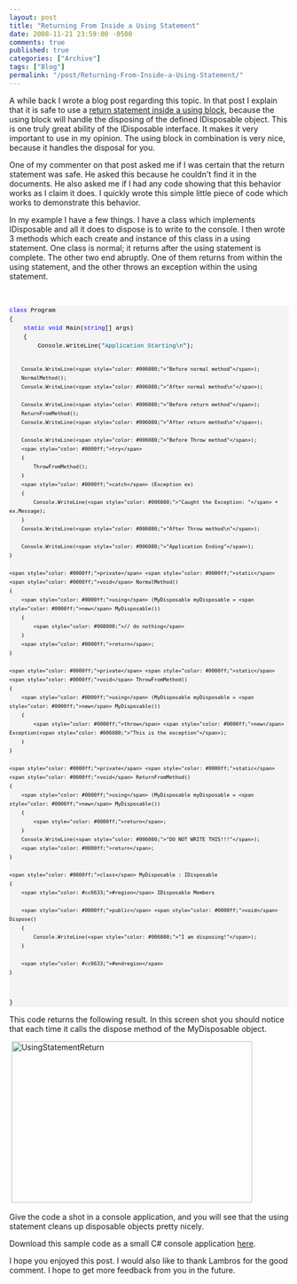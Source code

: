 ```yaml
---
layout: post
title: "Returning From Inside a Using Statement"
date: 2008-11-21 23:59:00 -0500
comments: true
published: true
categories: ["Archive"]
tags: ["Blog"]
permalink: "/post/Returning-From-Inside-a-Using-Statement/"
---
```

<!-- more -->



<p>A while back I wrote a blog post regarding this topic. In that post I explain that it is safe to use a <a href="/post/2009/05/06/Return-Within-a-C-Using-Statement.aspx">return statement inside a using block</a>, because the using block will handle the disposing of the defined IDisposable object. This is one truly great ability of the IDisposable interface. It makes it very important to use in my opinion. The using block in combination is very nice, because it handles the disposal for you.</p>
<p>One of my commenter on that post asked me if I was certain that the return statement was safe. He asked this because he couldn't find it in the documents. He also asked me if I had any code showing that this behavior works as I claim it does. I quickly wrote this simple little piece of code which works to demonstrate this behavior.</p>
<p>In my example I have a few things. I have a class which implements IDisposable and all it does to dispose is to write to the console. I then wrote 3 methods which each create and instance of this class in a using statement. One class is normal; it returns after the using statement is complete. The other two end abruptly. One of them returns from within the using statement, and the other throws an exception within the using statement.</p>
<p>&nbsp;</p>
<div>
<pre style="border-style: none; margin: 0em; padding: 0px; overflow: visible; font-size: 8pt; width: 100%; color: black; line-height: 12pt; font-family: consolas,'Courier New',courier,monospace; background-color: #f4f4f4;"><span style="color: #0000ff;">class</span> Program
{
    <span style="color: #0000ff;">static</span> <span style="color: #0000ff;">void</span> Main(<span style="color: #0000ff;">string</span>[] args)
    {
        Console.WriteLine(<span style="color: #006080;">"Application Starting\n"</span>);

        Console.WriteLine(<span style="color: #006080;">"Before normal method"</span>);
        NormalMethod();
        Console.WriteLine(<span style="color: #006080;">"After normal method\n"</span>);
        
        Console.WriteLine(<span style="color: #006080;">"Before return method"</span>);
        ReturnFromMethod();
        Console.WriteLine(<span style="color: #006080;">"After return method\n"</span>);

        Console.WriteLine(<span style="color: #006080;">"Before Throw method"</span>);
        <span style="color: #0000ff;">try</span>
        {
            ThrowFromMethod();
        }
        <span style="color: #0000ff;">catch</span> (Exception ex)
        {
            Console.WriteLine(<span style="color: #006080;">"Caught the Exception: "</span> + ex.Message);
        }
        Console.WriteLine(<span style="color: #006080;">"After Throw method\n"</span>);

        Console.WriteLine(<span style="color: #006080;">"Application Ending"</span>);
    }

    <span style="color: #0000ff;">private</span> <span style="color: #0000ff;">static</span> <span style="color: #0000ff;">void</span> NormalMethod()
    {
        <span style="color: #0000ff;">using</span> (MyDisposable myDisposable = <span style="color: #0000ff;">new</span> MyDisposable())
        {
            <span style="color: #008000;">// do nothing</span>
        }
        <span style="color: #0000ff;">return</span>;
    }

    <span style="color: #0000ff;">private</span> <span style="color: #0000ff;">static</span> <span style="color: #0000ff;">void</span> ThrowFromMethod()
    {
        <span style="color: #0000ff;">using</span> (MyDisposable myDisposable = <span style="color: #0000ff;">new</span> MyDisposable())
        {
            <span style="color: #0000ff;">throw</span> <span style="color: #0000ff;">new</span> Exception(<span style="color: #006080;">"This is the exception"</span>);
        }
    }

    <span style="color: #0000ff;">private</span> <span style="color: #0000ff;">static</span> <span style="color: #0000ff;">void</span> ReturnFromMethod()
    {
        <span style="color: #0000ff;">using</span> (MyDisposable myDisposable = <span style="color: #0000ff;">new</span> MyDisposable())
        {
            <span style="color: #0000ff;">return</span>;
        }
        Console.WriteLine(<span style="color: #006080;">"DO NOT WRITE THIS!!!"</span>);
        <span style="color: #0000ff;">return</span>;
    }

    <span style="color: #0000ff;">class</span> MyDisposable : IDisposable
    {
        <span style="color: #cc6633;">#region</span> IDisposable Members

        <span style="color: #0000ff;">public</span> <span style="color: #0000ff;">void</span> Dispose()
        {
            Console.WriteLine(<span style="color: #006080;">"I am disposing!"</span>);
        }

        <span style="color: #cc6633;">#endregion</span>
    }

}</pre>
</div>
<p>This code returns the following result. In this screen shot you should notice that each time it calls the dispose method of the MyDisposable object.</p>
<p>&nbsp;<a href="/files/media/image/WindowsLiveWriter/ReturningFromInsideaUsingStatement_1505E/UsingStatementReturn_7.jpg"><img style="border: 0px none ;" src="http://brendan.enrick.com/files/media/image/WindowsLiveWriter/ReturningFromInsideaUsingStatement_1505E/UsingStatementReturn_thumb_2.jpg" border="0" alt="UsingStatementReturn" width="434" height="291" /></a></p>
<p>Give the code a shot in a console application, and you will see that the using statement cleans up disposable objects pretty nicely.</p>
<p>Download this sample code as a small C# console application <a href="/files/downloads/UsingStatementReturn.zip">here</a>.</p>
<p>I hope you enjoyed this post. I would also like to thank Lambros for the good comment. I hope to get more feedback from you in the future.</p>
